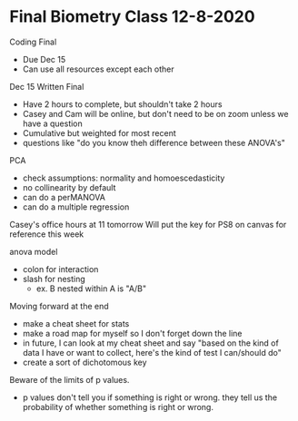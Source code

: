 # Final Biometry Class 12-8-2020

Coding Final
- Due Dec 15
- Can use all resources except each other

Dec 15 Written Final 
- Have 2 hours to complete, but shouldn't take 2 hours
- Casey and Cam will be online, but don't need to be on zoom unless we have a question
- Cumulative but weighted for most recent
- questions like "do you know theh difference between these ANOVA's"

PCA
- check assumptions: normality and homoescedasticity
- no collinearity by default
- can do a perMANOVA
- can do a multiple regression

Casey's office hours at 11 tomorrow
Will put the key for PS8 on canvas for reference this week

anova model
- colon for interaction
- slash for nesting
  - ex. B nested within A is "A/B"

Moving forward at the end
- make a cheat sheet for stats 
- make a road map for myself so I don't forget down the line
- in future, I can look at my cheat sheet and say "based on the kind of data I have or want to collect, here's the kind of test I can/should do"
- create a sort of dichotomous key

Beware of the limits of p values.
- p values don't tell you if something is right or wrong. they tell us the probability of whether something is right or wrong.









